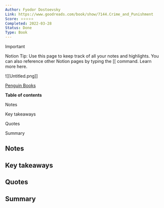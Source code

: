 ```yaml
---
Author: Fyodor Dostoevsky
Link: https://www.goodreads.com/book/show/7144.Crime_and_Punishment
Score: ⭐️⭐️⭐️⭐️⭐️
Completed: 2022-03-28
Status: Done
Type: Book
---
```

> [!important]  
> Notion Tip: Use this page to keep track of all your notes and highlights. You can also reference other Notion pages by typing the [[ command. Learn more here.  

![[Untitled.png]]

[Penguin Books](https://www.penguinrandomhouse.ca/books/385861/penguin-classics-crime-and-punishment-by-fyodor-dostoevskyoliver-ready/9780141192802)

**Table of contents**

Notes

Key takeaways

Quotes

Summary

  

## Notes

## Key takeaways

## Quotes

## Summary